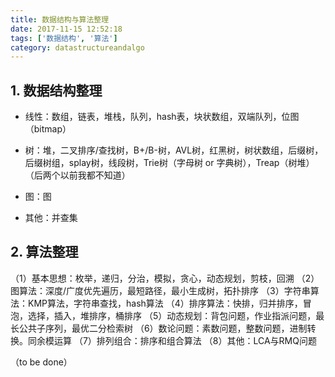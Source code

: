 ```yaml
---
title: 数据结构与算法整理
date: 2017-11-15 12:52:18
tags: ['数据结构', '算法']
category: datastructureandalgo
---
```


## 1. 数据结构整理

- 线性：数组，链表，堆栈，队列，hash表，块状数组，双端队列，位图（bitmap）

- 树：堆，二叉排序/查找树，B+/B-树，AVL树，红黑树，树状数组，后缀树，后缀树组，splay树，线段树，Trie树（字母树 or 字典树），Treap（树堆）（后两个以前我都不知道）

- 图：图

- 其他：并查集
<!-- more -->
## 2. 算法整理

（1）基本思想：枚举，递归，分治，模拟，贪心，动态规划，剪枝，回溯
（2）图算法：深度/广度优先遍历，最短路径，最小生成树，拓扑排序
（3）字符串算法：KMP算法，字符串查找，hash算法
（4）排序算法：快排，归并排序，冒泡，选择，插入，堆排序，桶排序
（5）动态规划：背包问题，作业指派问题，最长公共子序列，最优二分检索树
（6）数论问题：素数问题，整数问题，进制转换。同余模运算
（7）排列组合：排序和组合算法
（8）其他：LCA与RMQ问题

（to be done）
